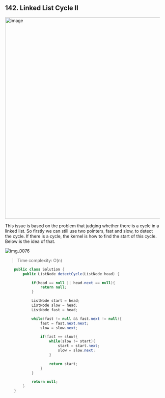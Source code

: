 ## 142. Linked List Cycle II

<img width="657" alt="image" src="https://user-images.githubusercontent.com/30597963/50721861-5fb75280-1101-11e9-927e-26bf07f70f5b.png">

This issue is based on the problem that judging whether there is a cycle in a linked list. So firstly we can still use two pointers, 
fast and slow, to detect the cycle. If there is a cycle, the kernel is how to find the start of this cycle. Below is the idea 
of that.

![img_0076](https://user-images.githubusercontent.com/30597963/50721822-a22c5f80-1100-11e9-9a90-463575da5b7d.PNG)


>Time complexity: O(n)

``` java
    public class Solution {
        public ListNode detectCycle(ListNode head) {

            if(head == null || head.next == null){
                return null;
            }

            ListNode start = head;
            ListNode slow = head;
            ListNode fast = head;

            while(fast != null && fast.next != null){
                fast = fast.next.next;
                slow = slow.next;

                if(fast == slow){
                    while(slow != start){
                        start = start.next;
                        slow = slow.next;
                    }

                    return start;
                }
            }

            return null;
        }
    }
